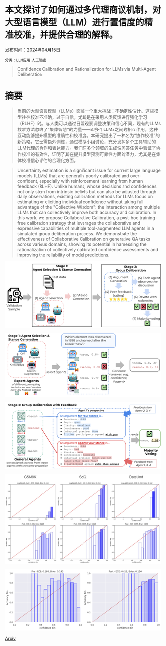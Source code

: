 # 本文探讨了如何通过多代理商议机制，对大型语言模型（LLM）进行置信度的精准校准，并提供合理的解释。

发布时间：2024年04月15日

`分类：LLM应用` `人工智能`

> Confidence Calibration and Rationalization for LLMs via Multi-Agent Deliberation

# 摘要

> 当前的大型语言模型（LLMs）面临一个重大挑战：不确定性估计。这些模型往往校准不准确，过于自信，尤其是在采用人类反馈进行强化学习（RLHF）时。与人类可以通过日常观察调整决策和信心不同，现有的LLMs校准方法忽略了“集体智慧”的力量——即多个LLMs之间的相互作用，这种互动能够提升模型的准确性和校准度。本研究提出了一种名为“协作校准”的新策略，它无需额外训练，通过模拟小组讨论，充分发挥多个工具辅助的LLM代理的协作和表达能力。我们在多个领域的生成性问答任务中验证了协作校准的有效性，证明了其在提升模型预测可靠性方面的潜力，尤其是在集体校准信心评估的合理化方面。

> Uncertainty estimation is a significant issue for current large language models (LLMs) that are generally poorly calibrated and over-confident, especially with reinforcement learning from human feedback (RLHF). Unlike humans, whose decisions and confidences not only stem from intrinsic beliefs but can also be adjusted through daily observations, existing calibration methods for LLMs focus on estimating or eliciting individual confidence without taking full advantage of the "Collective Wisdom": the interaction among multiple LLMs that can collectively improve both accuracy and calibration. In this work, we propose Collaborative Calibration, a post-hoc training-free calibration strategy that leverages the collaborative and expressive capabilities of multiple tool-augmented LLM agents in a simulated group deliberation process. We demonstrate the effectiveness of Collaborative Calibration on generative QA tasks across various domains, showing its potential in harnessing the rationalization of collectively calibrated confidence assessments and improving the reliability of model predictions.

![本文探讨了如何通过多代理商议机制，对大型语言模型（LLM）进行置信度的精准校准，并提供合理的解释。](../../../paper_images/2404.09127/x1.png)

![本文探讨了如何通过多代理商议机制，对大型语言模型（LLM）进行置信度的精准校准，并提供合理的解释。](../../../paper_images/2404.09127/x2.png)

![本文探讨了如何通过多代理商议机制，对大型语言模型（LLM）进行置信度的精准校准，并提供合理的解释。](../../../paper_images/2404.09127/x3.png)

![本文探讨了如何通过多代理商议机制，对大型语言模型（LLM）进行置信度的精准校准，并提供合理的解释。](../../../paper_images/2404.09127/diagrams.png)

![本文探讨了如何通过多代理商议机制，对大型语言模型（LLM）进行置信度的精准校准，并提供合理的解释。](../../../paper_images/2404.09127/ablation.png)

[Arxiv](https://arxiv.org/abs/2404.09127)